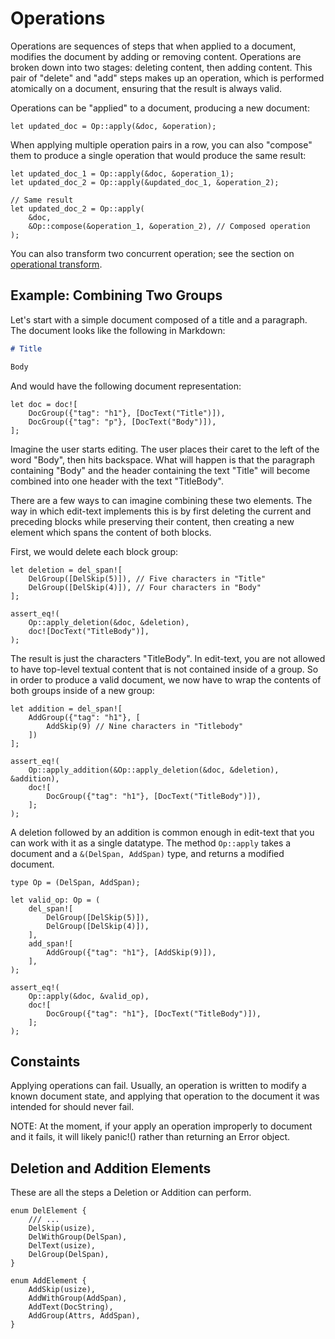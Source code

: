 # Operations

Operations are sequences of steps that when applied to a document, modifies the document by adding or removing content. Operations are
broken down into two stages: deleting content, then adding content. This pair of "delete" and "add" steps makes up an operation, which is performed atomically on a document, ensuring that the result is always valid.

Operations can be "applied" to a document, producing a new document:

```rust,noplaypen
let updated_doc = Op::apply(&doc, &operation);
```

When applying multiple operation pairs in a row, you can also "compose" them to
produce a single operation that would produce the same result:

```rust,noplaypen
let updated_doc_1 = Op::apply(&doc, &operation_1);
let updated_doc_2 = Op::apply(&updated_doc_1, &operation_2);

// Same result
let updated_doc_2 = Op::apply(
    &doc,
    &Op::compose(&operation_1, &operation_2), // Composed operation
);
```

You can also transform two concurrent operation; see the section on [operational transform](rtf-ot.html).


## Example: Combining Two Groups

Let's start with a simple document composed of a title and a paragraph. The document
looks like the following in Markdown:

```markdown
# Title

Body
```

And would have the following document representation:

```rust,noplaypen
let doc = doc![
    DocGroup({"tag": "h1"}, [DocText("Title")]),
    DocGroup({"tag": "p"}, [DocText("Body")]),
];
```

Imagine the user starts editing. The user places their caret to the left of the word "Body", then hits backspace. What will happen is that the paragraph containing "Body" and the header containing the text "Title" will become combined into one header with the text "TitleBody".

There are a few ways to can imagine combining these two elements. The way in which edit-text implements this is by first deleting
the current and preceding blocks while preserving their content, then creating a new element
which spans the content of both blocks.

First, we would delete each block group:

```rust,noplaypen
let deletion = del_span![
    DelGroup([DelSkip(5)]), // Five characters in "Title"
    DelGroup([DelSkip(4)]), // Four characters in "Body"
];

assert_eq!(
    Op::apply_deletion(&doc, &deletion),
    doc![DocText("TitleBody")],
);
```

The result is just the characters "TitleBody". In edit-text, you are not allowed to have top-level textual content that is not contained inside of a group. So in order to produce a valid document, we now have to wrap the contents of both groups inside of a new group:

```rust,noplaypen
let addition = del_span![
    AddGroup({"tag": "h1"}, [
        AddSkip(9) // Nine characters in "Titlebody"
    ])
];

assert_eq!(
    Op::apply_addition(&Op::apply_deletion(&doc, &deletion), &addition),
    doc![
        DocGroup({"tag": "h1"}, [DocText("TitleBody")]),
    ];
);
```

A deletion followed by an addition is common enough in edit-text that you can work with it as a single datatype. The method `Op::apply` takes a document and a `&(DelSpan, AddSpan)` type, and returns a modified document.

```rust,noplaypen
type Op = (DelSpan, AddSpan);

let valid_op: Op = (
    del_span![
        DelGroup([DelSkip(5)]),
        DelGroup([DelSkip(4)]),
    ],
    add_span![
        AddGroup({"tag": "h1"}, [AddSkip(9)]),
    ],
);

assert_eq!(
    Op::apply(&doc, &valid_op),
    doc![
        DocGroup({"tag": "h1"}, [DocText("TitleBody")]),
    ];
);
```

## Constaints

Applying operations can fail. Usually, an operation is written to modify a known
document state, and applying that operation to the document it was intended for
should never fail.

NOTE: At the moment, if your apply an operation improperly to document and it
fails, it will likely panic!() rather than returning an Error object.

## Deletion and Addition Elements

These are all the steps a Deletion or Addition can perform.

```rust,noplaypen
enum DelElement {
    /// ...
    DelSkip(usize),
    DelWithGroup(DelSpan),
    DelText(usize),
    DelGroup(DelSpan),
}
```

```rust,noplaypen
enum AddElement {
    AddSkip(usize),
    AddWithGroup(AddSpan),
    AddText(DocString),
    AddGroup(Attrs, AddSpan),
}
```
